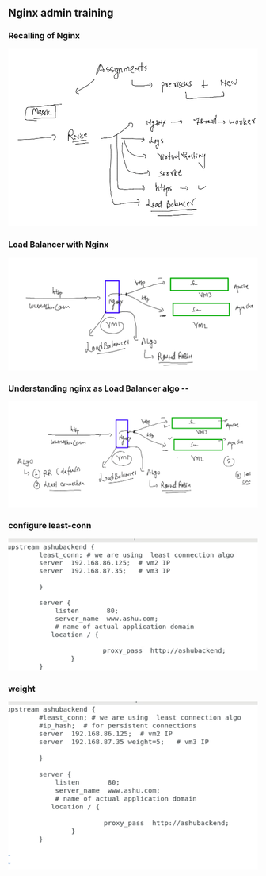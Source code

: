 ## Nginx admin training 

### Recalling of Nginx 

<img src="rc.png">

### Load Balancer with Nginx 

<img src="lb.png">

### Understanding nginx as Load Balancer algo -- 

<img src="algo.png">

### configure least-conn

<img src="ls.png">

### weight 

<img src="wg.png">


